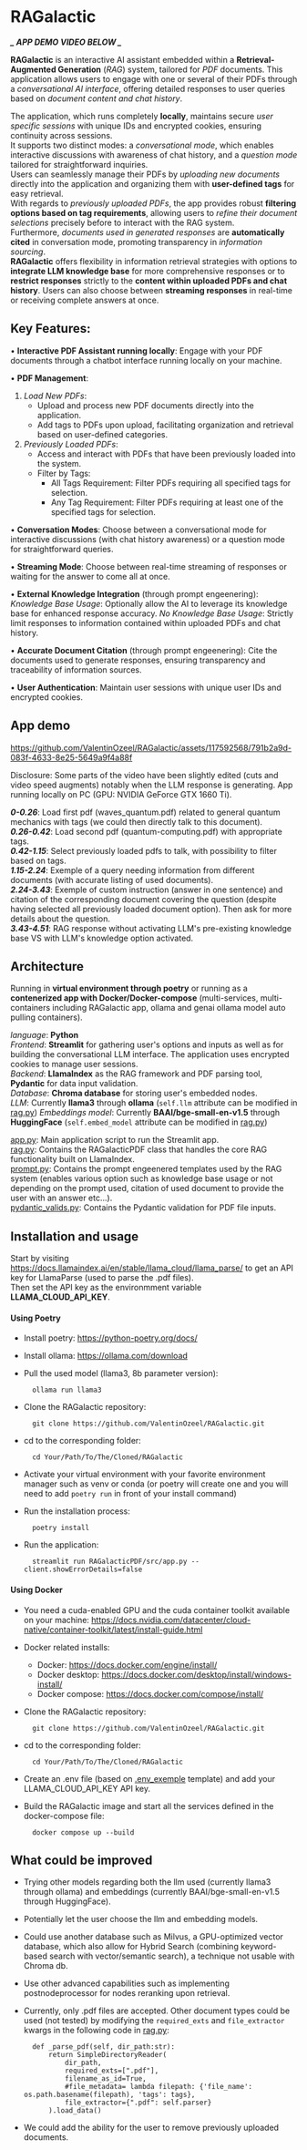 # RAGalactic

***_ APP DEMO VIDEO BELOW _***    

**RAGalactic** is an interactive AI assistant embedded within a **Retrieval-Augmented Generation** (_RAG_) system, tailored for _PDF_ documents. This application allows users to engage with one or several of their PDFs through a _conversational AI interface_, offering detailed responses to user queries based on _document content and chat history_.    
    
The application, which runs completely **locally**, maintains secure _user specific sessions_ with unique IDs and encrypted cookies, ensuring continuity across sessions.     
It supports two distinct modes: a _conversational mode_, which enables interactive discussions with awareness of chat history, and a _question mode_ tailored for straightforward inquiries.     
Users can seamlessly manage their PDFs by _uploading new documents_ directly into the application and organizing them with **user-defined tags** for easy retrieval.     
With regards to _previously uploaded PDFs_, the app provides robust **filtering options based on tag requirements**, allowing users to _refine their document selections_ precisely before to interact with the RAG system.   
Furthermore, _documents used in generated responses_ are **automatically cited** in conversation mode, promoting transparency in _information sourcing_.     
**RAGalactic** offers flexibility in information retrieval strategies with options to **integrate LLM knowledge base** for more comprehensive responses or to **restrict responses** strictly to the **content within uploaded PDFs and chat history**. Users can also choose between **streaming responses** in real-time or receiving complete answers at once.       
        

## Key Features:

• **Interactive PDF Assistant running locally**: Engage with your PDF documents through a chatbot interface running locally on your machine.

• **PDF Management**:
1. *Load New PDFs*:    
    - Upload and process new PDF documents directly into the application.    
    - Add tags to PDFs upon upload, facilitating organization and retrieval based on user-defined categories.    
2. *Previously Loaded PDFs*:    
    - Access and interact with PDFs that have been previously loaded into the system.    
    - Filter by Tags:    
        - All Tags Requirement: Filter PDFs requiring all specified tags for selection.    
        - Any Tag Requirement: Filter PDFs requiring at least one of the specified tags for selection.     

• **Conversation Modes**: Choose between a conversational mode for interactive discussions (with chat history awareness) or a question mode for straightforward queries.

• **Streaming Mode**: Choose between real-time streaming of responses or waiting for the answer to come all at once.

• **External Knowledge Integration** (through prompt engeenering):
    *Knowledge Base Usage*: Optionally allow the AI to leverage its knowledge base for enhanced response accuracy.
    *No Knowledge Base Usage*: Strictly limit responses to information contained within uploaded PDFs and chat history.

• **Accurate Document Citation** (through prompt engeenering): Cite the documents used to generate responses, ensuring transparency and traceability of information sources.

• **User Authentication**: Maintain user sessions with unique user IDs and encrypted cookies.

## App demo

https://github.com/ValentinOzeel/RAGalactic/assets/117592568/791b2a9d-083f-4633-8e25-5649a9f4a88f

Disclosure: Some parts of the video have been slightly edited (cuts and video speed augments) notably when the LLM response is generating. App running locally on PC (GPU: NVIDIA GeForce GTX 1660 Ti).     
     
***0-0.26***: Load first pdf (waves_quantum.pdf) related to general quantum mechanics with tags (we could then directly talk to this document).     
***0.26-0.42***: Load second pdf (quantum-computing.pdf) with appropriate tags.     
***0.42-1.15***: Select previously loaded pdfs to talk, with possibility to filter based on tags.      
***1.15-2.24***: Exemple of a query needing information from different documents (with accurate listing of used documents).      
***2.24-3.43***: Exemple of custom instruction (answer in one sentence) and citation of the corresponding document covering the question (despite having selected all previously loaded document option). Then ask for more details about the question.         
***3.43-4.51***: RAG response without activating LLM's pre-existing knowledge base VS with LLM's knowledge option activated.     

## Architecture

Running in **virtual environment through poetry** or running as a **contenerized app with Docker/Docker-compose** (multi-services, multi-containers including RAGalactic app, ollama and genai ollama model auto pulling containers).

_language_: **Python**   
_Frontend_: **Streamlit** for gathering user's options and inputs as well as for building the conversational LLM interface. The application uses encrypted cookies to manage user sessions.   
_Backend_: **LlamaIndex** as the RAG framework and PDF parsing tool, **Pydantic** for data input validation.    
_Database_: **Chroma database** for storing user's embedded nodes.   
_LLM_: Currently **llama3** through **ollama** (`self.llm` attribute can be modified in [rag.py](https://github.com/ValentinOzeel/RAGalactic/blob/main/RAGalacticPDF/src/rag.py)) 
_Embeddings model_: Currently **BAAI/bge-small-en-v1.5** through **HuggingFace** (`self.embed_model` attribute can be modified in [rag.py](https://github.com/ValentinOzeel/RAGalactic/blob/main/RAGalacticPDF/src/rag.py))

    
[app.py](https://github.com/ValentinOzeel/RAGalactic/blob/main/RAGalacticPDF/src/app.py): Main application script to run the Streamlit app.    
[rag.py](https://github.com/ValentinOzeel/RAGalactic/blob/main/RAGalacticPDF/src/rag.py): Contains the RAGalacticPDF class that handles the core RAG functionality built on LlamaIndex.    
[prompt.py](https://github.com/ValentinOzeel/RAGalactic/blob/main/RAGalacticPDF/src/prompt.py): Contains the prompt engeenered templates used by the RAG system (enables various option such as knowledge base usage or not depending on the prompt used, citation of used document to provide the user with an answer etc...).    
[pydantic_valids.py](https://github.com/ValentinOzeel/RAGalactic/blob/main/RAGalacticPDF/src/pydantic_valids.py): Contains the Pydantic validation for PDF file inputs.    
    


## Installation and usage

Start by visiting https://docs.llamaindex.ai/en/stable/llama_cloud/llama_parse/ to get an API key for LlamaParse (used to parse the .pdf files).     
Then set the API key as the environmment variable **LLAMA_CLOUD_API_KEY**.    


#### Using Poetry

- Install poetry:
https://python-poetry.org/docs/

- Install ollama:
https://ollama.com/download

- Pull the used model (llama3, 8b parameter version):

        ollama run llama3

- Clone the RAGalactic repository:

        git clone https://github.com/ValentinOzeel/RAGalactic.git

- cd to the corresponding folder:

        cd Your/Path/To/The/Cloned/RAGalactic  

- Activate your virtual environment with your favorite environment manager such as venv or conda (or poetry will create one and you will need to add `poetry run` in front of your install command)

- Run the installation process:

        poetry install

- Run the application:

        streamlit run RAGalacticPDF/src/app.py --client.showErrorDetails=false


#### Using Docker

- You need a cuda-enabled GPU and the cuda container toolkit available on your machine:
https://docs.nvidia.com/datacenter/cloud-native/container-toolkit/latest/install-guide.html

- Docker related installs:
    - Docker: https://docs.docker.com/engine/install/
    - Docker desktop: https://docs.docker.com/desktop/install/windows-install/
    - Docker compose: https://docs.docker.com/compose/install/

- Clone the RAGalactic repository:

        git clone https://github.com/ValentinOzeel/RAGalactic.git

- cd to the corresponding folder:

        cd Your/Path/To/The/Cloned/RAGalactic 

- Create an .env file (based on [.env_exemple](https://github.com/ValentinOzeel/RAGalactic/blob/main/.env_exemple) template) and add your LLAMA_CLOUD_API_KEY API key.

- Build the RAGalactic image and start all the services defined in the docker-compose file:

        docker compose up --build


## What could be improved

- Trying other models regarding both the llm used (currently llama3 through ollama) and embeddings (currently BAAI/bge-small-en-v1.5 through HuggingFace).

- Potentially let the user choose the llm and embedding models.

- Could use another database such as Milvus, a GPU-optimized vector database, which also allow for Hybrid Search (combining keyword-based search with vector/semantic search), a technique not usable with Chroma db.

- Use other advanced capabilities such as implementing postnodeprocessor for nodes reranking upon retrieval.

- Currently, only .pdf files are accepted. Other document types could be used (not tested) by modifying the `required_exts` and `file_extractor` kwargs in the following code in [rag.py](https://github.com/ValentinOzeel/RAGalactic/blob/main/RAGalacticPDF/src/rag.py):

        def _parse_pdf(self, dir_path:str):
            return SimpleDirectoryReader(
                dir_path,
                required_exts=[".pdf"],
                filename_as_id=True,
                #file_metadata= lambda filepath: {'file_name': os.path.basename(filepath), 'tags': tags}, 
                file_extractor={".pdf": self.parser}
            ).load_data() 

- We could add the ability for the user to remove previously uploaded documents.



